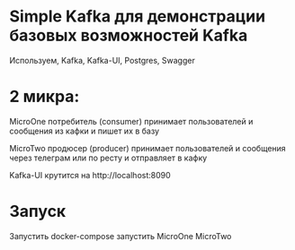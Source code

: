 # Simple Kafka для демонстрации базовых возможностей Kafka

Используем, Kafka, Kafka-UI, Postgres, Swagger

# 2 микра:
MicroOne потребитель (consumer)
принимает пользователей и сообщения из кафки и пишет их в базу

MicroTwo продюсер (producer)
принимает пользователей и сообщения через телеграм или по ресту и отправляет в кафку

Kafka-UI крутится на http://localhost:8090
# Запуск
Запустить docker-compose запустить MicroOne MicroTwo
